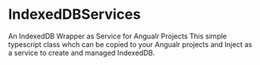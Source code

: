 # IndexedDBServices
An IndexedDB Wrapper as  Service for Angualr Projects
This simple typescript class whch can be copied to your Angualr projects and Inject as a service to create and managed IndexedDB.
